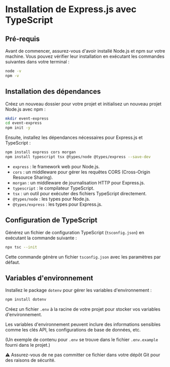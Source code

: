 # Installation de Express.js avec TypeScript

## Pré-requis

Avant de commencer, assurez-vous d'avoir installé Node.js et npm sur votre machine. Vous pouvez vérifier leur installation en exécutant les commandes suivantes dans votre terminal :

```bash
node -v
npm -v
```

## Installation des dépendances

Créez un nouveau dossier pour votre projet et initialisez un nouveau projet Node.js avec npm :

```bash
mkdir event-express
cd event-express
npm init -y
```

Ensuite, installez les dépendances nécessaires pour Express.js et TypeScript :

```bash
npm install express cors morgan
npm install typescript tsx @types/node @types/express --save-dev
```

- `express` : le framework web pour Node.js.
- `cors` : un middleware pour gérer les requêtes CORS (Cross-Origin Resource Sharing).
- `morgan` : un middleware de journalisation HTTP pour Express.js.
- `typescript` : le compilateur TypeScript.
- `tsx` : un outil pour exécuter des fichiers TypeScript directement.
- `@types/node` : les types pour Node.js.
- `@types/express` : les types pour Express.js.

## Configuration de TypeScript

Générez un fichier de configuration TypeScript (`tsconfig.json`) en exécutant la commande suivante :

```bash
npx tsc --init
```

Cette commande génère un fichier `tsconfig.json` avec les paramètres par défaut.

## Variables d'environnement

Installez le package `dotenv` pour gérer les variables d'environnement :

```bash
npm install dotenv
```

Créez un fichier `.env` à la racine de votre projet pour stocker vos variables d'environnement.

Les variables d'environnement peuvent inclure des informations sensibles comme les clés API, les configurations de base de données, etc.

(Un exemple de contenu pour `.env` se trouve dans le fichier `.env.example` fourni dans le projet.)

⚠️ Assurez-vous de ne pas committer ce fichier dans votre dépôt Git pour des raisons de sécurité.
